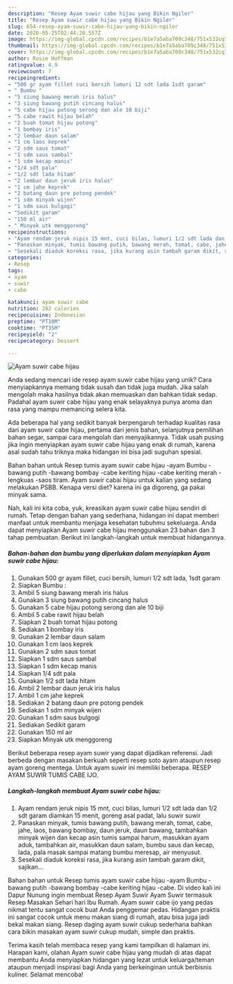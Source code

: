 ```yaml
---
description: "Resep Ayam suwir cabe hijau yang Bikin Ngiler"
title: "Resep Ayam suwir cabe hijau yang Bikin Ngiler"
slug: 654-resep-ayam-suwir-cabe-hijau-yang-bikin-ngiler
date: 2020-05-25T02:44:20.557Z
image: https://img-global.cpcdn.com/recipes/b1e7a5aba709c348/751x532cq70/ayam-suwir-cabe-hijau-foto-resep-utama.jpg
thumbnail: https://img-global.cpcdn.com/recipes/b1e7a5aba709c348/751x532cq70/ayam-suwir-cabe-hijau-foto-resep-utama.jpg
cover: https://img-global.cpcdn.com/recipes/b1e7a5aba709c348/751x532cq70/ayam-suwir-cabe-hijau-foto-resep-utama.jpg
author: Rosie Hoffman
ratingvalue: 4.9
reviewcount: 7
recipeingredient:
- "500 gr ayam fillet cuci bersih lumuri 12 sdt lada 1sdt garam"
- " Bumbu "
- "5 siung bawang merah iris halus"
- "3 siung bawang putih cincang halus"
- "5 cabe hijau potong serong dan ale 10 biji"
- "5 cabe rawit hijau belah"
- "2 buah tomat hijau potong"
- "1 bombay iris"
- "2 lembar daun salam"
- "1 cm laos keprek"
- "2 sdm saus tomat"
- "1 sdm saus sambal"
- "1 sdm kecap manis"
- "1/4 sdt pala"
- "1/2 sdt lada hitam"
- "2 lembar daun jeruk iris halus"
- "1 cm jahe keprek"
- "2 batang daun pre potong pendek"
- "1 sdm minyak wijen"
- "1 sdm saus bulgogi"
- "Sedikit garam"
- "150 ml air"
- " Minyak utk menggoreng"
recipeinstructions:
- "Ayam rendam jeruk nipis 15 mnt, cuci bilas, lumuri 1/2 sdt lada dan 1/2 sdt garam diamkan 15 menit, goreng asal padat, lalu suwir suwir"
- "Panaskan minyak, tumis bawang putih, bawang merah, tomat, cabe, jahe, laos, bawang bombay, daun jeruk, daun bawang, tambahkan minyak wijen dan kecap asin tumis sampai harum, masukkan ayam aduk, tambahkan air, masukkan daun salam, bumbu saus dan kecap, lada, pala masak sampai matang bumbu meresap, air menyusut."
- "Sesekali diaduk koreksi rasa, jika kurang asin tambah garam dikit, sajikan..."
categories:
- Resep
tags:
- ayam
- suwir
- cabe

katakunci: ayam suwir cabe 
nutrition: 282 calories
recipecuisine: Indonesian
preptime: "PT10M"
cooktime: "PT35M"
recipeyield: "2"
recipecategory: Dessert

---
```



![Ayam suwir cabe hijau](https://img-global.cpcdn.com/recipes/b1e7a5aba709c348/751x532cq70/ayam-suwir-cabe-hijau-foto-resep-utama.jpg)

Anda sedang mencari ide resep ayam suwir cabe hijau yang unik? Cara menyiapkannya memang tidak susah dan tidak juga mudah. Jika salah mengolah maka hasilnya tidak akan memuaskan dan bahkan tidak sedap. Padahal ayam suwir cabe hijau yang enak selayaknya punya aroma dan rasa yang mampu memancing selera kita.

Ada beberapa hal yang sedikit banyak berpengaruh terhadap kualitas rasa dari ayam suwir cabe hijau, pertama dari jenis bahan, selanjutnya pemilihan bahan segar, sampai cara mengolah dan menyajikannya. Tidak usah pusing jika ingin menyiapkan ayam suwir cabe hijau yang enak di rumah, karena asal sudah tahu triknya maka hidangan ini bisa jadi suguhan spesial.

Bahan bahan untuk Resep tumis ayam suwir cabe hijau -ayam Bumbu -bawang putih -bawang bombay -cabe keriting hijau -cabe keriting merah -lengkuas -saos tiram. Ayam suwir cabai hijau untuk kalian yang sedang melakukan PSBB. Kenapa versi diet? karena ini ga digoreng, ga pakai minyak sama.


Nah, kali ini kita coba, yuk, kreasikan ayam suwir cabe hijau sendiri di rumah. Tetap dengan bahan yang sederhana, hidangan ini dapat memberi manfaat untuk membantu menjaga kesehatan tubuhmu sekeluarga. Anda dapat menyiapkan Ayam suwir cabe hijau menggunakan 23 bahan dan 3 tahap pembuatan. Berikut ini langkah-langkah untuk membuat hidangannya.

<!--inarticleads1-->

##### Bahan-bahan dan bumbu yang diperlukan dalam menyiapkan Ayam suwir cabe hijau:

1. Gunakan 500 gr ayam fillet, cuci bersih, lumuri 1/2 sdt lada, 1sdt garam
1. Siapkan  Bumbu :
1. Ambil 5 siung bawang merah iris halus
1. Gunakan 3 siung bawang putih cincang halus
1. Gunakan 5 cabe hijau potong serong dan ale 10 biji
1. Ambil 5 cabe rawit hijau belah
1. Siapkan 2 buah tomat hijau potong
1. Sediakan 1 bombay iris
1. Gunakan 2 lembar daun salam
1. Gunakan 1 cm laos keprek
1. Gunakan 2 sdm saus tomat
1. Siapkan 1 sdm saus sambal
1. Siapkan 1 sdm kecap manis
1. Siapkan 1/4 sdt pala
1. Gunakan 1/2 sdt lada hitam
1. Ambil 2 lembar daun jeruk iris halus
1. Ambil 1 cm jahe keprek
1. Sediakan 2 batang daun pre potong pendek
1. Sediakan 1 sdm minyak wijen
1. Gunakan 1 sdm saus bulgogi
1. Sediakan Sedikit garam
1. Gunakan 150 ml air
1. Siapkan  Minyak utk menggoreng


Berikut beberapa resep ayam suwir yang dapat dijadikan referensi. Jadi berbeda dengan masakan berkuah seperti resep soto ayam ataupun resep ayam goreng mentega. Untuk ayam suwir ini memiliki beberapa. RESEP AYAM SUWIR TUMIS CABE IJO. 

<!--inarticleads2-->

##### Langkah-langkah membuat Ayam suwir cabe hijau:

1. Ayam rendam jeruk nipis 15 mnt, cuci bilas, lumuri 1/2 sdt lada dan 1/2 sdt garam diamkan 15 menit, goreng asal padat, lalu suwir suwir
1. Panaskan minyak, tumis bawang putih, bawang merah, tomat, cabe, jahe, laos, bawang bombay, daun jeruk, daun bawang, tambahkan minyak wijen dan kecap asin tumis sampai harum, masukkan ayam aduk, tambahkan air, masukkan daun salam, bumbu saus dan kecap, lada, pala masak sampai matang bumbu meresap, air menyusut.
1. Sesekali diaduk koreksi rasa, jika kurang asin tambah garam dikit, sajikan...


Bahan bahan untuk Resep tumis ayam suwir cabe hijau -ayam Bumbu -bawang putih -bawang bombay -cabe keriting hijau -cabe. Di video kali ini Dapur Nunung ingin membuat Resep Ayam Suwir Ayam Suwir termasuk Resep Masakan Sehari hari Ibu Rumah. Ayam suwir cabe ijo yang pedas nikmat tentu sangat cocok buat Anda penggemar pedas. Hidangan praktis ini sangat cocok untuk menu makan siang di rumah, atau bisa juga jadi bekal makan siang. Resep daging ayam suwir cukup sederhana bahkan cara bikin masakan ayam suwir cukup mudah, simple dan praktis. 

Terima kasih telah membaca resep yang kami tampilkan di halaman ini. Harapan kami, olahan Ayam suwir cabe hijau yang mudah di atas dapat membantu Anda menyiapkan hidangan yang lezat untuk keluarga/teman ataupun menjadi inspirasi bagi Anda yang berkeinginan untuk berbisnis kuliner. Selamat mencoba!

